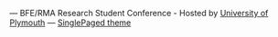 

&mdash;
BFE/RMA Research Student Conference - Hosted by [University of Plymouth](https://www.plymouth.ac.uk/)
&mdash;
[SinglePaged theme](https://github.com/t413/SinglePaged)

